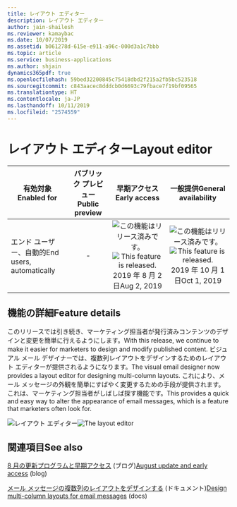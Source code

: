 ```yaml
---
title: レイアウト エディター
description: レイアウト エディター
author: jain-shailesh
ms.reviewer: kamaybac
ms.date: 10/07/2019
ms.assetid: b061278d-615e-e911-a96c-000d3a1c7bbb
ms.topic: article
ms.service: business-applications
ms.author: shjain
dynamics365pdf: true
ms.openlocfilehash: 59bed32200845c75418dbd2f215a2fb5bc523518
ms.sourcegitcommit: c843aacec8dddcb0d6693c79fbace7f19bf09565
ms.translationtype: HT
ms.contentlocale: ja-JP
ms.lasthandoff: 10/11/2019
ms.locfileid: "2574559"
---
```

# <a name="layout-editor"></a><span data-ttu-id="475ba-103">レイアウト エディター</span><span class="sxs-lookup"><span data-stu-id="475ba-103">Layout editor</span></span>


| <span data-ttu-id="475ba-104">有効対象</span><span class="sxs-lookup"><span data-stu-id="475ba-104">Enabled for</span></span>    |  <span data-ttu-id="475ba-105">パブリック プレビュー</span><span class="sxs-lookup"><span data-stu-id="475ba-105">Public preview</span></span> | <span data-ttu-id="475ba-106">早期アクセス</span><span class="sxs-lookup"><span data-stu-id="475ba-106">Early access</span></span> | <span data-ttu-id="475ba-107">一般提供</span><span class="sxs-lookup"><span data-stu-id="475ba-107">General availability</span></span> | 
| ---------- | :----------: |:----------: |:----------: |
|<span data-ttu-id="475ba-108">エンド ユーザー、自動的</span><span class="sxs-lookup"><span data-stu-id="475ba-108">End users, automatically</span></span>|-|<span data-ttu-id="475ba-109">![この機能はリリース済みです。](/dynamics365-release-plan/media/green-checkmark.png "この機能はリリース済みです。")</span><span class="sxs-lookup"><span data-stu-id="475ba-109">![This feature is released.](/dynamics365-release-plan/media/green-checkmark.png "This feature is released.")</span></span> <span data-ttu-id="475ba-110">2019 年 8 月 2 日</span><span class="sxs-lookup"><span data-stu-id="475ba-110">Aug 2, 2019</span></span>| <span data-ttu-id="475ba-111">![この機能はリリース済みです。](/dynamics365-release-plan/media/green-checkmark.png "この機能はリリース済みです。")</span><span class="sxs-lookup"><span data-stu-id="475ba-111">![This feature is released.](/dynamics365-release-plan/media/green-checkmark.png "This feature is released.")</span></span> <span data-ttu-id="475ba-112">2019 年 10 月 1 日</span><span class="sxs-lookup"><span data-stu-id="475ba-112">Oct 1, 2019</span></span>|






## <a name="feature-details"></a><span data-ttu-id="475ba-113">機能の詳細</span><span class="sxs-lookup"><span data-stu-id="475ba-113">Feature details</span></span>
<!--feature detail start -->
<span data-ttu-id="475ba-114">このリリースでは引き続き、マーケティング担当者が発行済みコンテンツのデザインと変更を簡単に行えるようにします。</span><span class="sxs-lookup"><span data-stu-id="475ba-114">With this release, we continue to make it easier for marketers to design and modify published content.</span></span> <span data-ttu-id="475ba-115">ビジュアル メール デザイナーでは、複数列レイアウトをデザインするためのレイアウト エディターが提供されるようになります。</span><span class="sxs-lookup"><span data-stu-id="475ba-115">The visual email designer now provides a layout editor for designing multi-column layouts.</span></span> <span data-ttu-id="475ba-116">これにより、メール メッセージの外観を簡単にすばやく変更するための手段が提供されます。これは、マーケティング担当者がしばしば探す機能です。</span><span class="sxs-lookup"><span data-stu-id="475ba-116">This provides a quick and easy way to alter the appearance of email messages, which is a feature that marketers often look for.</span></span>
<!--feature detail end -->

<span data-ttu-id="475ba-117">![レイアウト エディター](media/layout-editor.png "レイアウト エディター")</span><span class="sxs-lookup"><span data-stu-id="475ba-117">![The layout editor](media/layout-editor.png "The layout editor")</span></span>
<!-- Picture 1 -->









## <a name="see-also"></a><span data-ttu-id="475ba-118">関連項目</span><span class="sxs-lookup"><span data-stu-id="475ba-118">See also</span></span>

<span data-ttu-id="475ba-119">[8 月の更新プログラムと早期アクセス](https://cloudblogs.microsoft.com/dynamics365/it/2019/08/03/dynamics-365-for-marketing-august-update-and-early-access-are-rolling-out-now/) (ブログ)</span><span class="sxs-lookup"><span data-stu-id="475ba-119">[August update and early access](https://cloudblogs.microsoft.com/dynamics365/it/2019/08/03/dynamics-365-for-marketing-august-update-and-early-access-are-rolling-out-now/) (blog)</span></span>

<span data-ttu-id="475ba-120">[メール メッセージの複数列のレイアウトをデザインする](https://docs.microsoft.com/dynamics365/customer-engagement/marketing/email-layouts) (ドキュメント)</span><span class="sxs-lookup"><span data-stu-id="475ba-120">[Design multi-column layouts for email messages](https://docs.microsoft.com/dynamics365/customer-engagement/marketing/email-layouts) (docs)</span></span>
